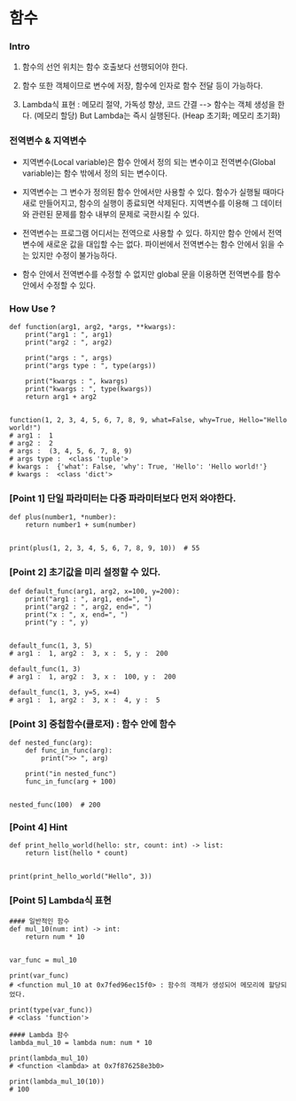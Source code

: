 # 함수

### Intro

1. 함수의 선언 위치는 함수 호출보다 선행되어야 한다.

2. 함수 또한 객체이므로 변수에 저장, 함수에 인자로 함수 전달 등이 가능하다.

3. Lambda식 표현 : 메모리 절약, 가독성 향상, 코드 간결 --> 함수는 객체 생성을 한다. (메모리 할당) But Lambda는 즉시 실행된다. (Heap 초기화; 메모리 초기화)

### 전역변수 & 지역변수

- 지역변수(Local variable)은 함수 안에서 정의 되는 변수이고 전역변수(Global variable)는 함수 밖에서 정의 되는 변수이다.

- 지역변수는 그 변수가 정의된 함수 안에서만 사용할 수 있다. 함수가 실행될 때마다 새로 만들어지고, 함수의 실행이 종료되면 삭제된다. 지역변수를 이용해 그 데이터와 관련된 문제를 함수 내부의 문제로 국한시킬 수 있다.

- 전역변수는 프로그램 어디서는 전역으로 사용할 수 있다. 하지만 함수 안에서 전역변수에 새로운 값을 대입할 수는 없다. 파이썬에서 전역변수는 함수 안에서 읽을 수는 있지만 수정이 불가능하다.

- 함수 안에서 전역변수를 수정할 수 없지만 global 문을 이용하면 전역변수를 함수 안에서 수정할 수 있다.

### How Use ?

```
def function(arg1, arg2, *args, **kwargs):
    print("arg1 : ", arg1)
    print("arg2 : ", arg2)

    print("args : ", args)
    print("args type : ", type(args))

    print("kwargs : ", kwargs)
    print("kwargs : ", type(kwargs))
    return arg1 + arg2


function(1, 2, 3, 4, 5, 6, 7, 8, 9, what=False, why=True, Hello="Hello world!")
# arg1 :  1
# arg2 :  2
# args :  (3, 4, 5, 6, 7, 8, 9)
# args type :  <class 'tuple'>
# kwargs :  {'what': False, 'why': True, 'Hello': 'Hello world!'}
# kwargs :  <class 'dict'>
```

### [Point 1] 단일 파라미터는 다중 파라미터보다 먼저 와야한다.

```
def plus(number1, *number):
    return number1 + sum(number)


print(plus(1, 2, 3, 4, 5, 6, 7, 8, 9, 10))  # 55
```

### [Point 2] 초기값을 미리 설정할 수 있다.

```
def default_func(arg1, arg2, x=100, y=200):
    print("arg1 : ", arg1, end=", ")
    print("arg2 : ", arg2, end=", ")
    print("x : ", x, end=", ")
    print("y : ", y)


default_func(1, 3, 5)
# arg1 :  1, arg2 :  3, x :  5, y :  200

default_func(1, 3)
# arg1 :  1, arg2 :  3, x :  100, y :  200

default_func(1, 3, y=5, x=4)
# arg1 :  1, arg2 :  3, x :  4, y :  5

```

### [Point 3] 중첩함수(클로저) : 함수 안에 함수

```
def nested_func(arg):
    def func_in_func(arg):
        print(">> ", arg)

    print("in nested_func")
    func_in_func(arg + 100)


nested_func(100)  # 200
```

### [Point 4] Hint

```
def print_hello_world(hello: str, count: int) -> list:
    return list(hello * count)


print(print_hello_world("Hello", 3))
```

### [Point 5] Lambda식 표현

```
#### 일반적인 함수
def mul_10(num: int) -> int:
    return num * 10


var_func = mul_10

print(var_func)  
# <function mul_10 at 0x7fed96ec15f0> : 함수의 객체가 생성되어 메모리에 할당되었다.

print(type(var_func))  
# <class 'function'>

#### Lambda 함수
lambda_mul_10 = lambda num: num * 10

print(lambda_mul_10)  
# <function <lambda> at 0x7f876258e3b0>

print(lambda_mul_10(10))  
# 100
```
